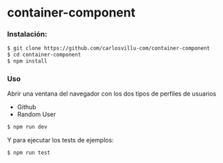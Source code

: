 # container-component

### Instalación:

```bash
$ git clone https://github.com/carlosvillu-com/container-component
$ cd container-component
$ npm install
```

### Uso

Abrir una ventana del navegador con los dos tipos de perfiles de usuarios

* Github
* Random User

```bash
$ npm run dev
```

Y para ejecutar los tests de ejemplos:

```bash
$ npm run test
```
